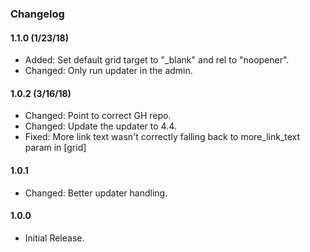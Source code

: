 ### Changelog

#### 1.1.0 (1/23/18)
* Added: Set default grid target to "_blank" and rel to "noopener".
* Changed: Only run updater in the admin.

#### 1.0.2 (3/16/18)
* Changed: Point to correct GH repo.
* Changed: Update the updater to 4.4.
* Fixed: More link text wasn't correctly falling back to more_link_text param in [grid]

#### 1.0.1
* Changed: Better updater handling.

#### 1.0.0
* Initial Release.
